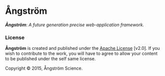 # Ångström
***Ångström***: *A future generation precise web-application framework.*

### License
**Ångström** is created and published under the [Apache License](https://github.com/angstrom-science/Angstrom/blob/master/LICENSE) [v2.0].
If you wish to contribute to the work, you will have to agree to allow your content to be published under the self same license.

Copyright © 2015, Ångström Science.
